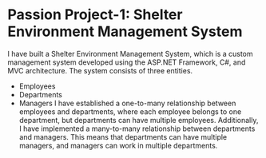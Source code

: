 #  Passion Project-1: Shelter Environment Management System
I have built a Shelter Environment Management System, which is a custom management system developed using the ASP.NET Framework, C#, and MVC architecture. The system consists of three entities.
- Employees
- Departments
- Managers
I have established a one-to-many relationship between employees and departments, where each employee belongs to one department, but departments can have multiple employees. Additionally, I have implemented a many-to-many relationship between departments and managers. This means that departments can have multiple managers, and managers can work in multiple departments.
